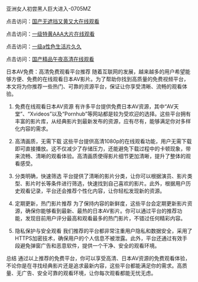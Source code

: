 
亚洲女人初尝黑人巨大进入-0705MZ

点击访问：<a href="https://heiliaoe8ajia.pages.dev">国产无遮挡又黄又大在线观看</a>

点击访问：<a href="https://heiliaoxqkkct.pages.dev">一级特黄AAA大片在线观看</a>

点击访问：<a href="https://heiliaoxwd5i8.pages.dev">一级a性色生活片久久</a>

点击访问：<a href="https://heiliaowt0d7p.pages.dev">国产精品午夜高清在线观看</a>



日本AV免费：高清免费观看平台推荐
随着互联网的发展，越来越多的用户希望能够方便、免费的在线观看日本AV影片。为了帮助你找到高质量的免费视频平台，本文将为你推荐一些热门、可靠的资源平台，保证让你享受清晰、流畅的观看体验。

1. 免费在线观看日本AV资源
有许多平台提供免费日本AV资源，其中“AV天堂”、“Xvideos”以及“Pornhub”等网站都是较为受欢迎的选择。这些平台拥有丰富的影片库，从经典影片到最新发布的资源，应有尽有，能够满足你对多样化内容的需求。

2. 高清画质，无需下载
这些平台提供高清1080p的在线观看功能，用户无需下载即可直接播放。这不仅减少了存储压力，还能避免下载过程中的卡顿现象，带来流畅、清晰的观看体验。高清画质使得影片细节更加清晰，提升了整体的观看感受。

3. 分类明确，快速筛选
平台提供了清晰的影片分类，让你可以根据演员、影片类型、影片时长等条件进行筛选，快速找到自己喜欢的影片。此外，根据用户历史观看记录，平台还会推荐个性化内容，让你轻松发现新的资源。

4. 定期更新，热门影片推荐
为了保持内容的新鲜度，这些平台会定期更新影片资源，确保你能够看到最新、最热的日本AV影片。你可以通过平台的推荐功能，发现目前用户评分最高和观看最多的热门影片，不错过任何精彩内容。

5. 隐私保护与安全观看
我们推荐的平台都非常注重用户隐私和数据安全，采用了HTTPS加密技术，确保用户的个人信息不被泄露。此外，平台还通过有效手段避免弹窗广告和恶意软件，提供一个干净、安全的观看环境。

总结
通过以上推荐的免费平台，你可以享受高清、日本AV资源的免费观看体验，不论你是在寻找经典影片还是追求最新内容，这些平台都能满足你的需求。高质量、无广告、安全可靠的观看环境，让你每次观看都能无忧无虑。




<span style="display:none;">[Canonical link](  ）</span>
